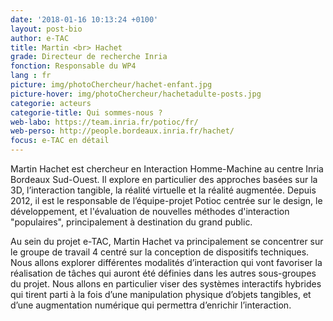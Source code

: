 ```yaml
---
date: '2018-01-16 10:13:24 +0100'
layout: post-bio
author: e-TAC
title: Martin <br> Hachet
grade: Directeur de recherche Inria
fonction: Responsable du WP4
lang : fr
picture: img/photoChercheur/hachet-enfant.jpg
picture-hover: img/photoChercheur/hachetadulte-posts.jpg
categorie: acteurs
categorie-title: Qui sommes-nous ?
web-labo: https://team.inria.fr/potioc/fr/
web-perso: http://people.bordeaux.inria.fr/hachet/
focus: e-TAC en détail
---
```



Martin Hachet est chercheur en Interaction Homme-Machine au centre Inria Bordeaux Sud-Ouest. Il explore en particulier des approches basées sur la 3D, l’interaction tangible, la réalité virtuelle et la réalité augmentée. Depuis 2012, il est le responsable de l’équipe-projet Potioc centrée sur le design, le développement, et l'évaluation de nouvelles méthodes d'interaction "populaires", principalement à destination du grand public.  


Au sein du projet e-TAC, Martin Hachet va principalement se concentrer sur le groupe de travail 4 centré sur la conception de dispositifs techniques. Nous allons explorer différentes modalités d’interaction qui vont favoriser la réalisation de tâches qui auront été définies dans les autres sous-groupes du projet. Nous allons en particulier viser des systèmes interactifs hybrides qui tirent parti à la fois d’une manipulation physique d’objets tangibles, et d’une augmentation numérique qui permettra d’enrichir l’interaction.  


